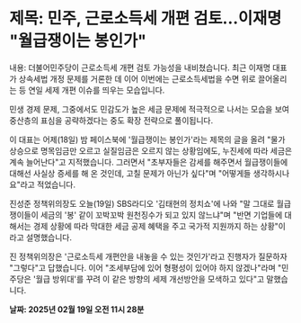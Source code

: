 # **제목: 민주, 근로소득세 개편 검토…이재명 "월급쟁이는 봉인가"**

  내용: 더불어민주당이 근로소득세 개편 검토 가능성을 내비쳤습니다. 최근 이재명 대표가 상속세법 개정 문제를 거론한 데 이어 이번에는 근로소득세법을 수면 위로 끌어올리는 등 연일 세제 개편 이슈를 띄우는 모습입니다.

민생 경제 문제, 그중에서도 민감도가 높은 세금 문제에 적극적으로 나서는 모습을 보여 중산층의 표심을 공략하겠다는 중도 확장 전략으로 풀이됩니다.

이 대표는 어제(18일) 밤 페이스북에 '월급쟁이는 봉인가'라는 제목의 글을 올려 "물가 상승으로 명목임금만 오르고 실질임금은 오르지 않는 상황임에도, 누진세에 따라 세금은 계속 늘어난다"고 지적했습니다. 그러면서 "초부자들은 감세를 해주면서 월급쟁이들에 대해선 사실상 증세를 해 온 것인데, 고칠 문제가 아닌가 싶다"며 "어떻게들 생각하시나요"라고 적었습니다.

진성준 정책위의장도 오늘(19일) SBS라디오 '김태현의 정치쇼'에 나와 "말 그대로 월급쟁이들이 세금의 '봉' 같이 꼬박꼬박 원천징수가 되고 있지 않느냐"며 "반면 기업들에 대해서는 경제 상황에 따라 막대한 세금 공제 혜택을 주고 국가적 지원까지 하는 상황"이라고 설명했습니다.

진 정책위의장은 '근로소득세 개편안을 내놓을 수 있는 것인가'라고 진행자가 질문하자 "그렇다"고 답했습니다. 이어 "조세부담에 있어 형평성이 있어야 하지 않겠나"라며 "민주당은 '월급 방위대'를 꾸려 이 같은 방향의 세제 개선방안을 모색하고 있다"고 말했습니다.

  **날짜: 2025년 02월 19일 오전 11시 28분**